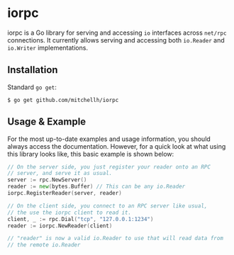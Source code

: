 # iorpc

iorpc is a Go library for serving and accessing `io` interfaces across
`net/rpc` connections. It currently allows serving and accessing both `io.Reader`
and `io.Writer` implementations.

## Installation

Standard `go get`:

```
$ go get github.com/mitchellh/iorpc
```

## Usage & Example

For the most up-to-date examples and usage information, you should always
access the documentation. However, for a quick look at what using
this library looks like, this basic example is shown below:

```go
// On the server side, you just register your reader onto an RPC
// server, and serve it as usual.
server := rpc.NewServer()
reader := new(bytes.Buffer) // This can be any io.Reader
iorpc.RegisterReader(server, reader)

// On the client side, you connect to an RPC server like usual,
// the use the iorpc client to read it.
client, _ := rpc.Dial("tcp", "127.0.0.1:1234")
reader := iorpc.NewReader(client)

// "reader" is now a valid io.Reader to use that will read data from
// the remote io.Reader
```
